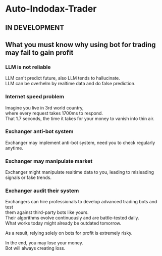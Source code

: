 # Auto-Indodax-Trader

## IN DEVELOPMENT

## What you must know why using bot for trading may fail to gain profit

### LLM is not reliable

LLM can't predict future, also LLM tends to hallucinate.  
LLM can be overhelm by realtime data and do false prediction.

### Internet speed problem

Imagine you live in 3rd world country,  
where every request takes 1700ms to respond.  
That 1.7 seconds, the time it takes for your money to vanish into thin air.

### Exchanger anti-bot system

Exchanger may implement anti-bot system, need you to check regularly anytime.

### Exchanger may manipulate market

Exchanger might manipulate realtime data to you, leading to misleading  
signals or fake trends.

### Exchanger audit their system

Exchangers can hire professionals to develop advanced trading bots and test  
them against third-party bots like yours.  
Their algorithms evolve continuously and are battle-tested daily.  
What works today might already be outdated tomorrow.

As a result, relying solely on bots for profit is extremely risky.

In the end, you may lose your money.  
Bot will always creating loss.
